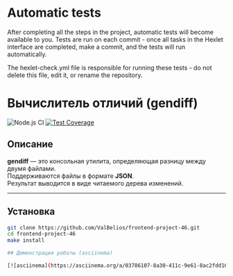# Automatic tests

After completing all the steps in the project, automatic tests will become available to you. Tests are run on each commit - once all tasks in the Hexlet interface are completed, make a commit, and the tests will run automatically.

The hexlet-check.yml file is responsible for running these tests - do not delete this file, edit it, or rename the repository.

# Вычислитель отличий (gendiff)

![Node.js CI](https://github.com/ValBelios/frontend-project-46/actions/workflows/nodejs.yml/badge.svg)
[![Test Coverage](https://sonarcloud.io/api/project_badges/measure?project=ValBelios_frontend-project-46&metric=coverage)](https://sonarcloud.io/summary/new_code?id=ValBelios_frontend-project-46)

## Описание

**gendiff** — это консольная утилита, определяющая разницу между двумя файлами.  
Поддерживаются файлы в формате **JSON**.  
Результат выводится в виде читаемого дерева изменений.

---

## Установка

```bash
git clone https://github.com/ValBelios/frontend-project-46.git
cd frontend-project-46
make install

## Демонстрация работы (asciinema)

[![asciinema](https://asciinema.org/a/03786107-8a30-411c-9e61-8ac2fdd16d89.svg)](https://asciinema.org/a/03786107-8a30-411c-9e61-8ac2fdd16d89)
